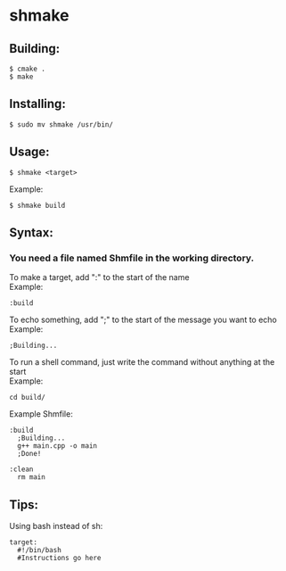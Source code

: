 # shmake
## Building:
``` 
$ cmake .
$ make
```
## Installing:
```
$ sudo mv shmake /usr/bin/
```

## Usage:
```
$ shmake <target>
```
Example:
```
$ shmake build
```

## Syntax:
### You need a file named Shmfile in the working directory.  

To make a target, add ":" to the start of the name  
Example:
```
:build
```
To echo something, add ";" to the start of the message you want to echo  
Example:
```
;Building...
```

To run a shell command, just write the command without anything at the start  
Example:
```
cd build/
```
Example Shmfile:
```
:build
  ;Building...
  g++ main.cpp -o main
  ;Done!

:clean
  rm main
```

## Tips:
Using bash instead of sh:
```
target:
  #!/bin/bash
  #Instructions go here
```
